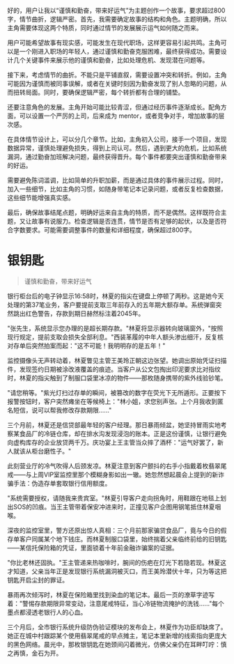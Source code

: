 <ReasoningChainRenderer>
好的，用户让我以“谨慎和勤奋，带来好运气”为主题创作一个故事，要求超过800字，情节曲折，逻辑严密。首先，我需要确定故事的结构和角色。主题明确，所以主角需要体现这两个特质，同时通过情节的发展展示运气如何随之而来。

用户可能希望故事有现实感，可能发生在现代职场，这样更容易引起共鸣。主角可以是一个刚进入职场的年轻人，通过谨慎和勤奋克服困难，最终获得成功。需要设计几个关键事件来展示他的谨慎和勤奋，比如处理危机、发现潜在问题等。

接下来，考虑情节的曲折。不能只是平铺直叙，需要设置冲突和转折。例如，主角可能因为谨慎而被同事误解，或者在关键时刻因为勤奋发现了别人忽略的问题，从而扭转局面。同时，要确保逻辑严密，每个转折都有合理的铺垫。

还要注意角色的发展。主角开始可能比较青涩，但通过经历事件逐渐成长。配角方面，可以设置一个严厉的上司，后来成为 mentor，或者竞争对手，增加故事的层次感。

在具体情节设计上，可以分几个章节。比如，主角初入公司，接手一个项目，发现数据异常，谨慎处理避免损失，得到上司认可。然后，遇到更大的危机，比如系统漏洞，通过勤奋加班解决问题，最终获得晋升。每个事件都要突出谨慎和勤奋带来的好运。

需要避免陈词滥调，比如简单的升职加薪，而是通过具体的事件展示过程。同时，加入一些细节，比如主角的习惯，如随身带笔记本记录问题，或者反复检查数据，这些细节能增强真实感。

最后，确保故事结尾点题，明确好运来自主角的特质，而不是偶然。这样既符合主题，又让故事有说服力。检查逻辑是否连贯，情节是否有足够的起伏，以及是否符合字数要求。可能需要调整事件的数量和详细程度，确保超过800字。
</ReasoningChainRenderer>

# 银钥匙

> 谨慎和勤奋，带来好运气

银行柜台后的电子钟显示16:58时，林夏的指尖在键盘上停顿了两秒。这是她今天处理的第37笔业务，客户要提前支取三年前存入的五年期大额存单。系统弹窗突然跳出红色警告，存款到期日赫然标注着2045年。

"张先生，系统显示您办理的是超长期存款。"林夏将显示器转向玻璃窗外，"按照现行规定，提前支取会损失全部利息。"西装革履的中年人额头渗出细汗，反复核对存单后突然拍案而起："这不可能！我明明存的是五年！"

监控摄像头无声转动着，林夏瞥见主管王美玲正朝这边张望。她调出原始凭证扫描件，发现签约日期被涂改液覆盖的痕迹。当客户从公文包掏出印泥要求比对指纹时，林夏的指尖触到了制服口袋里冰凉的物件——那枚随身携带的紫外线验钞笔。

"请您稍等。"紫光灯扫过存单的瞬间，被篡改的数字在荧光下无所遁形。正要按下报警按钮时，客户突然瘫坐在等候椅上："林小姐，求您别声张。上个月我收到匿名短信，说可以帮我修改存款期限......"

三个月前，林夏还是信贷部最年轻的客户经理。那日暴雨倾盆，她坚持冒雨实地考察某食品厂的冷链仓库，却在排水沟发现浸泡的账本。正是这份谨慎，让银行避免向虚构库存的企业放贷两千万。庆功宴上王主管当众摔了酒杯："运气好罢了，新人就该从柜台磨性子。"

此刻营业厅的冷气吹得人后颈发凉。林夏注意到客户颤抖的右手小指戴着枚翡翠尾戒——与上周VIP室监控里那个模糊身影如出一辙。她忽然想起晨会上提到的新诈骗手法：伪造存单套取银行信用额度。

"系统需要授权，请随我来贵宾室。"林夏引导客户走向拐角时，用鞋跟在地毯上划出SOS的凹痕。当王主管带着保安冲进来时，正撞见客户企图用钢笔抵住林夏咽喉。

深夜的监控室里，警方还原出惊人真相：三个月前那家骗贷食品厂，竟与今日的假存单客户同属某个地下钱庄。而林夏制服口袋里，始终揣着父亲临终前给的旧钥匙——某信托保险箱的凭证，里面锁着十年前金融诈骗案的证据。

"你比老林还固执。"王主管递来热咖啡时，腕间的伤疤在灯光下若隐若现。林夏这才知道，父亲当年正是发现银行系统漏洞被灭口，而王美玲潜伏十年，只为等这把钥匙开启尘封的罪证。

暴雨再次倾泻时，林夏在保险箱里找到染血的笔记本。最后一页的潦草字迹写着："警惕存款期限异常变动，注意尾戒特征，当心冷链物流掩护的洗钱......"每个墨点都浸透老银行人的心血。

三个月后，全市银行系统升级防伪验证模块的发布会上，林夏作为功臣却缺席了。她正在城中村跟踪某个使用翡翠尾戒的早点摊主，笔记本里新增的线索指向更庞大的黑色网络。晨光中，那枚银钥匙在她颈间闪着微光，仿佛父亲仍在耳畔叮咛：慎之再慎，金石为开。